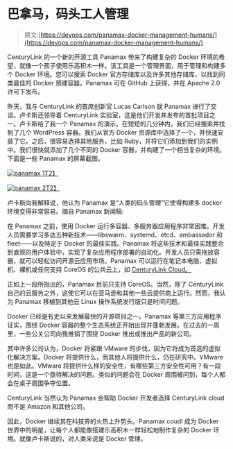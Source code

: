 # 巴拿马，码头工人管理

> 原文:[https://devops.com/panamax-docker-management-humans/](https://devops.com/panamax-docker-management-humans/)

CenturyLink 的一个新的开源工具 Panamax 带来了构建复杂的 Docker 环境的希望，就像一个孩子使用乐高积木一样。该工具是一个管理界面，用于管理和构建多个 Docker 环境。您可以搜索 Docker 官方存储库以及许多其他存储库，以找到同类最佳的 Docker 预建容器。Panamax 可在 GitHub 上获得，并在 Apache 2.0 许可下发布。

昨天，我与 CenturyLink 的首席创新官 Lucas Carlson 就 Panamax 进行了交谈。卢卡斯还领导着 CenturyLink 实验室，这是他们开发并发布的首批项目之一。卢卡斯给了我一个 Panamax 的演示。在短短的几分钟内，我们已经搜索并找到了几个 WordPress 容器。我们从官方 Docker 资源库中选择了一个，并快速安装了它。之后，很容易选择其他服务，比如 Ruby，并将它们添加到我们的实例中。我们很快就添加了几个不同的 Docker 容器，并构建了一个相当复杂的环境。下面是一些 Panamax 的屏幕截图。

[![panamax 1](../Images/d012b9e499959a5a9a75b8241505a342.png)T2】](https://devops.com/wp-content/uploads/2014/08/panamax-1.jpg)

[![panamax 2](../Images/1a0f661b0c6945ddff9b92da883c8b3b.png)T2】](https://devops.com/wp-content/uploads/2014/08/panamax-2.jpg)

卢卡斯向我解释说，他认为 Panamax 是“人类的码头管理”它使得构建多 docker 环境变得非常容易。摘自 Panamax 新闻稿:

在 Panamax 之前，使用 Docker 运行多容器、多服务器应用程序非常困难。开发人员需要学习多达五种新技术——libswarm、systemd、etcd、ambassador 和 fleet——以及特定于 Docker 的最佳实践。Panamax 将这些技术和最佳实践整合到直观的用户体验中，实现了复杂应用程序部署的自动化。开发人员只需拖放容器，就可以轻松访问开源云应用市场。Panamax 可以运行在笔记本电脑、虚拟机、裸机或任何支持 CoreOS 的公共云上，如 [CenturyLink Cloud。](http://www.centurylinkcloud.com/)

正如上一段所指出的，Panamax 目前只支持 CoreOS。当然，除了 CenturyLink 自己的云服务之外，这使它可以在亚马逊和其他一些云提供商上运行。然而，我认为 Panamax 移植到其他云 Linux 操作系统发行版只是时间问题。

Docker 已经是有史以来发展最快的开源项目之一。Panamax 等第三方应用程序证实，围绕 Docker 容器的整个生态系统正开始出现并蓬勃发展。在过去的一周里，一些公关公司向我推销了围绕 Docker 推出或推出产品的新公司。

其中许多公司认为，Docker 将紧跟 VMware 的步伐，因为它将成为首选的虚拟化解决方案。Docker 将提供什么，而其他人将提供什么，仍在研究中。VMware 也是如此。VMware 将提供什么样的安全性，有哪些第三方安全性可用？有一段时间，这是一个亟待解决的问题。类似的问题会在 Docker 周围被问到，每个人都会在桌子周围争夺位置。

CenturyLink 当然认为 Panamax 会帮助 Docker 开发者选择 CenturyLink cloud 而不是 Amazon 和其他公司。

因此，Docker 继续其在科技界的火热上升势头。Panamax coudl 成为 Docker 世界中的明星，让每个人都能像搭建乐高积木一样轻松地制作复杂的 Docker 环境。就像卢卡斯说的，对人类来说是 Docker 管理。